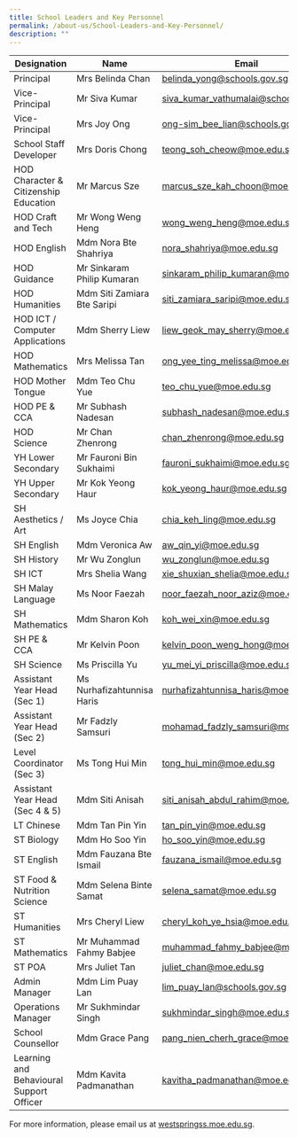 ```yaml
---
title: School Leaders and Key Personnel
permalink: /about-us/School-Leaders-and-Key-Personnel/
description: ""
---
```

| Designation 	| Name 	| Email 	|
|---	|---	|---	|
| Principal 	| Mrs Belinda Chan 	| belinda_yong@schools.gov.sg 	|
| Vice-Principal 	| Mr Siva Kumar 	| siva_kumar_vathumalai@schools.gov.sg 	|
| Vice-Principal 	| Mrs Joy Ong 	| ong-sim_bee_lian@schools.gov.sg 	|
| School Staff Developer 	| Mrs Doris Chong 	| teong_soh_cheow@moe.edu.sg 	|
| HOD Character & Citizenship Education 	| Mr Marcus Sze 	| marcus_sze_kah_choon@moe.edu.sg 	|
| HOD Craft and Tech 	| Mr Wong Weng Heng 	| wong_weng_heng@moe.edu.sg 	|
| HOD English 	| Mdm Nora Bte Shahriya 	| nora_shahriya@moe.edu.sg 	|
| HOD Guidance 	| Mr Sinkaram Philip Kumaran 	| sinkaram_philip_kumaran@moe.edu.sg 	|
| HOD Humanities 	| Mdm Siti Zamiara Bte Saripi 	| siti_zamiara_saripi@moe.edu.sg 	|
| HOD ICT / Computer Applications 	| Mdm Sherry Liew 	| liew_geok_may_sherry@moe.edu.sg 	|
| HOD Mathematics 	| Mrs Melissa Tan 	| ong_yee_ting_melissa@moe.edu.sg 	|
| HOD Mother Tongue 	| Mdm Teo Chu Yue 	| teo_chu_yue@moe.edu.sg 	|
| HOD PE & CCA 	| Mr Subhash Nadesan 	| subhash_nadesan@moe.edu.sg 	|
| HOD Science 	| Mr Chan Zhenrong 	| chan_zhenrong@moe.edu.sg 	|
| YH Lower Secondary 	| Mr Fauroni Bin Sukhaimi 	| fauroni_sukhaimi@moe.edu.sg 	||
| YH Upper Secondary 	| Mr Kok Yeong Haur 	| kok_yeong_haur@moe.edu.sg 	|
| SH Aesthetics / Art 	| Ms Joyce Chia 	| chia_keh_ling@moe.edu.sg 	|
| SH English 	| Mdm Veronica Aw 	| aw_qin_yi@moe.edu.sg 	|
| SH History 	| Mr Wu Zonglun 	| wu_zonglun@moe.edu.sg 	|
| SH ICT 	| Mrs Shelia Wang 	| xie_shuxian_shelia@moe.edu.sg 	|
| SH Malay Language 	| Ms Noor Faezah 	| noor_faezah_noor_aziz@moe.edu.sg 	|
| SH Mathematics 	| Mdm Sharon Koh 	| koh_wei_xin@moe.edu.sg 	|
| SH PE & CCA 	| Mr Kelvin Poon 	| kelvin_poon_weng_hong@moe.edu.sg 	|
| SH Science 	| Ms Priscilla Yu 	| yu_mei_yi_priscilla@moe.edu.sg 	|
| Assistant Year Head (Sec 1) 	| Ms Nurhafizahtunnisa Haris 	| nurhafizahtunnisa_haris@moe.edu.sg 	|
| Assistant Year Head (Sec 2) 	| Mr Fadzly Samsuri 	| mohamad_fadzly_samsuri@moe.edu.sg 	|
| Level Coordinator (Sec 3) 	| Ms Tong Hui Min 	| tong_hui_min@moe.edu.sg 	|
| Assistant Year Head (Sec 4 & 5) 	| Mdm Siti Anisah 	| siti_anisah_abdul_rahim@moe.edu.sg 	|
| LT Chinese	| Mdm Tan Pin Yin 	|tan_pin_yin@moe.edu.sg 	|
| ST Biology 	| Mdm Ho Soo Yin	| ho_soo_yin@moe.edu.sg 	||
| ST English 	| Mdm Fauzana Bte Ismail 	| fauzana_ismail@moe.edu.sg 	|
| ST Food & Nutrition Science 	| Mdm Selena Binte Samat 	| selena_samat@moe.edu.sg 	|
| ST Humanities 	| Mrs Cheryl Liew 	| cheryl_koh_ye_hsia@moe.edu.sg 	|
| ST Mathematics 	| Mr Muhammad Fahmy Babjee 	| muhammad_fahmy_babjee@moe.edu.sg 	|
| ST POA 	| Mrs Juliet Tan 	| juliet_chan@moe.edu.sg 	|
| Admin Manager 	| Mdm Lim Puay Lan 	| lim_puay_lan@schools.gov.sg 	|
| Operations Manager 	| Mr Sukhmindar Singh 	| sukhmindar_singh@moe.edu.sg 	|
| School Counsellor 	| Mdm Grace Pang 	| pang_nien_cherh_grace@moe.edu.sg 	|
| Learning and Behavioural Support Officer 	| Mdm Kavita Padmanathan 	| kavitha_padmanathan@moe.edu.sg 	|

For more information, please email us at [westspringss.moe.edu.sg](http://westspringss.moe.edu.sg/).